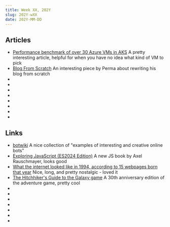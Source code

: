```yaml
---
title: Week XX, 202Y
slug: 202Y-wXX
date: 202Y-MM-DD
---
```


## Articles

- [Performance benchmark of over 30 Azure VMs in AKS](https://www.augmentedmind.de/2024/01/28/benchmark-azure-vm-in-kubernetes/)
  A pretty interesting article, helpful for when you have no idea what kind of VM to pick
- [Blog From Scratch](https://prma.dev/posts/blog-from-scratch)
  An interesting piece by Perma about rewriting his blog from scratch
- []()
- []()
- []()
- []()
- []()
- []()
- []()
- []()

## Links

- [botwiki](https://botwiki.org)
  A nice collection of "examples of interesting and creative online bots"
- [Exploring JavaScript (ES2024 Edition)](https://exploringjs.com/js/)
  A new JS book by Axel Rauschmayer, looks good
- [What the internet looked like in 1994, according to 15 webpages born that year](https://www.fastcompany.com/91140068/how-the-internet-went-mainstream-in-1994)
  Nice, long, and pretty nostalgic - loved it
- [The Hitchhiker's Guide to the Galaxy game](https://www.bbc.co.uk/programmes/articles/1g84m0sXpnNCv84GpN2PLZG/the-game-30th-anniversary-edition)
  A 30th anniversary edition of the adventure game, pretty cool
- []()
- []()
- []()
- []()
- []()
- []()
- []()
